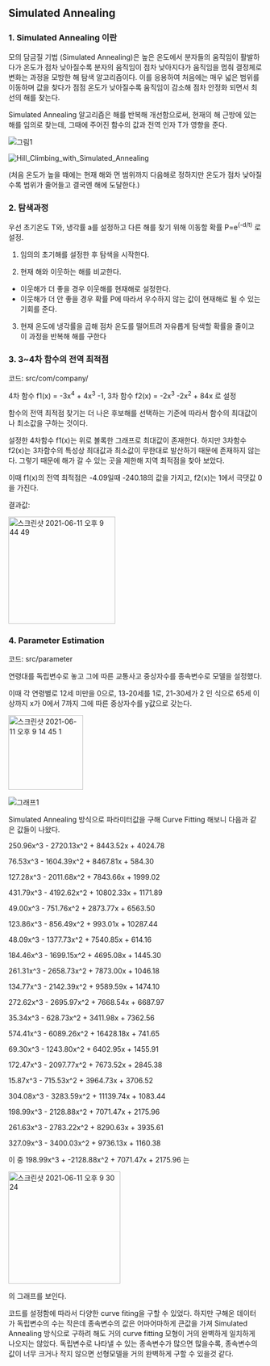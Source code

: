 ## Simulated Annealing

### 1. Simulated Annealing 이란

모의 담금질 기법 (Simulated Annealing)은 높은 온도에서 분자들의 움직임이 활발하다가 온도가 점차 낮아질수록 분자의 움직임이 점차 낮아지다가 움직임을 멈춰 결정체로 변화는 과정을 모방한 해 탐색 알고리즘이다. 이를 응용하여 처음에는 매우 넓은 범위를 이동하며 값을 찾다가 점점 온도가 낮아질수록 움직임이 감소해 점차 안정화 되면서 최선의 해를 찾는다. 

Simulated Annealing 알고리즘은 해를 반복해 개선함으로써, 현재의 해 근방에 있는 해를 임의로 찾는데, 그때에 주어진 함수의 값과 전역 인자 T가 영향을 준다.



![그림1](https://user-images.githubusercontent.com/80511335/121688023-f7ed6900-cafd-11eb-9dcd-51ea950c9f8e.png)

![Hill_Climbing_with_Simulated_Annealing](https://user-images.githubusercontent.com/80511335/121688057-ff147700-cafd-11eb-9f6c-2ce3800c8f5d.gif)

(처음 온도가 높을 때에는 현재 해와 먼 범위까지 다음해로 정하지만 온도가 점차 낮아질수록 범위가 줄어들고 결국엔 해에 도달한다.)


### 2. 탐색과정

우선 초기온도 T와, 냉각률 a를 설정하고 다른 해를 찾기 위해 이동할 확률 P=e<sup>(-d/t)</sup> 로 설정.

1) 임의의 초기해를 설정한 후 탐색을 시작한다.

2) 현재 해와 이웃하는 해를 비교한다.

- 이웃해가 더 좋을 경우 이웃해를 현재해로 설정한다.
- 이웃해가 더 안 좋을 경우 확률 P에 따라서 우수하지 않는 값이 현재해로 될 수 있는 기회를 준다.

3) 현재 온도에 냉각률을 곱해 점차 온도를 떨어트려 자유롭게 탐색할 확률을 줄이고 이 과정을 반복해 해를 구한다



### 3.  3~4차 함수의 전역 최적점

코드: src/com/company/

4차 함수 f1(x) = -3x<sup>4</sup> + 4x<sup>3</sup> -1, 3차 함수 f2(x) = -2x<sup>3</sup> -2x<sup>2</sup> + 84x 로 설정

함수의 전역 최적점 찾기는 더 나은 후보해를 선택하는 기준에 따라서 함수의 최대값이나 최소값을 구하는 것이다.

설정한 4차함수 f1(x)는 위로 볼록한 그래프로 최대값이 존재한다. 하지만 3차함수 f2(x)는 3차함수의 특성상 최대값과 최소값이 무한대로 발산하기 때문에 존재하지 않는다. 그렇기 때문에 해가 갈 수 있는 곳을 제한해 지역 최적점을 찾아 보았다.

이때 f1(x)의 전역 최적점은  -4.09일때 -240.18의 값을 가지고, f2(x)는 1에서 극댓값 0을 가진다.

결과값:

<img width="212" alt="스크린샷 2021-06-11 오후 9 44 49" src="https://user-images.githubusercontent.com/80511335/121688294-41d64f00-cafe-11eb-88c2-459049dea7d2.png">


### 4. Parameter Estimation

코드: src/parameter

연령대를 독립변수로 놓고 그에 따른 교통사고 중상자수를 종속변수로 모델을 설정했다.

이때 각 연령별로 12세 미만을 0으로, 13-20세를 1로, 21-30세가 2 인 식으로 65세 이상까지 x가 0에서 7까지 그에 따른 중상자수를 y값으로 갖는다.

<img width="148" alt="스크린샷 2021-06-11 오후 9 14 45 1" src="https://user-images.githubusercontent.com/80511335/121688577-94b00680-cafe-11eb-8709-038a7edde6a1.png">


![그래프1](https://user-images.githubusercontent.com/80511335/121688604-9b3e7e00-cafe-11eb-8aec-0ec42f95615b.png)



Simulated Annealing 방식으로 파라미터값을 구해 Curve Fitting 해보니 다음과 같은 값들이 나왔다.

250.96x^3 - 2720.13x^2 + 8443.52x + 4024.78

76.53x^3 - 1604.39x^2 + 8467.81x + 584.30

127.28x^3 - 2011.68x^2 + 7843.66x + 1999.02

431.79x^3 - 4192.62x^2 + 10802.33x + 1171.89

49.00x^3 - 751.76x^2 + 2873.77x + 6563.50

123.86x^3 - 856.49x^2 + 993.01x + 10287.44

48.09x^3 - 1377.73x^2 + 7540.85x + 614.16

184.46x^3 - 1699.15x^2 + 4695.08x + 1445.30

261.31x^3 - 2658.73x^2 + 7873.00x + 1046.18

134.77x^3 - 2142.39x^2 + 9589.59x + 1474.10

272.62x^3 - 2695.97x^2 + 7668.54x + 6687.97

35.34x^3 - 628.73x^2 + 3411.98x + 7362.56

574.41x^3 - 6089.26x^2 + 16428.18x + 741.65

69.30x^3 - 1243.80x^2 + 6402.95x + 1455.91

172.47x^3 - 2097.77x^2 + 7673.52x + 2845.38

15.87x^3  - 715.53x^2 + 3964.73x + 3706.52

304.08x^3 - 3283.59x^2 + 11139.74x + 1083.44 

198.99x^3 - 2128.88x^2 + 7071.47x + 2175.96 

261.63x^3 - 2783.22x^2 + 8290.63x + 3935.61

327.09x^3 - 3400.03x^2 + 9736.13x + 1160.38

이 중 198.99x^3 + -2128.88x^2 + 7071.47x + 2175.96 는

<img width="222" alt="스크린샷 2021-06-11 오후 9 30 24" src="https://user-images.githubusercontent.com/80511335/121688670-ad202100-cafe-11eb-9466-905e60789794.png">

의 그래프를 보인다. 



코드를 설정함에 따라서 다양한 curve fiting을 구할 수 있었다. 하지만 구해온 데이터가 독립변수의 수는 작은데 종속변수의  값은 어마어마하게 큰값을 가져 Simulated Annealing 방식으로 구하려 해도 거의 curve fitting 모형이 거의 완벽하게 일치하게 나오지는 않았다. 독립변수로 나타낼 수 있는 종속변수가 많으면 많을수록, 종속변수의 값이 너무 크거나 작지 않으면  선형모델을 거의 완벽하게 구할 수 있을것 같다.
